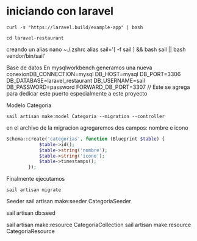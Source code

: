 # iniciando con laravel

    curl -s "https://laravel.build/example-app" | bash

    cd laravel-restaurant

creando un alias
    nano ~./.zshrc
    alias sail='[ -f sail ] && bash sail || bash vendor/bin/sail'

Base de datos
En mysqlworkbench generamos una nueva 
conexionDB_CONNECTION=mysql
    DB_HOST=mysql
    DB_PORT=3306
    DB_DATABASE=laravel_restaurant
    DB_USERNAME=sail
    DB_PASSWORD=password
    FORWARD_DB_PORT=3307 // Este se agrega para dedicar este puerto especialmente a este proyecto


Modelo Categoria
```
sail artisan make:model Categoria --migration --controller
```

en el archivo de la migracion agregaremos dos campos: nombre e icono
```php
Schema::create('categorias', function (Blueprint $table) {
            $table->id();
            $table->string('nombre');
            $table->string('icono');
            $table->timestamps();
        });
```

Finalmente ejecutamos 
```
sail artisan migrate
```

Seeder
sail artisan make:seeder CategoriaSeeder

 sail artisan db:seed 

sail artisan make:resource CategoriaCollection
sail artisan make:resource CategoriaResource  